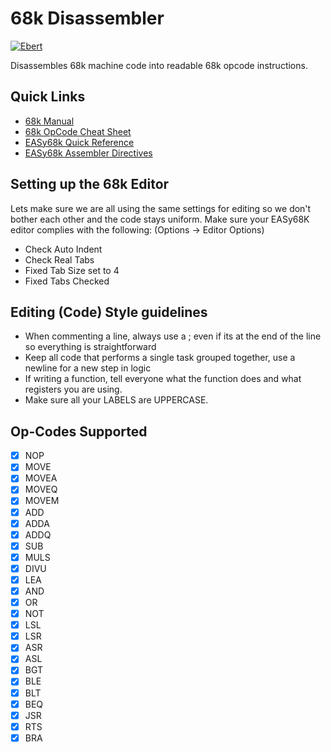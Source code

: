 # 68k Disassembler
[![Ebert](https://ebertapp.io/badges/952t17QSexgENbUMPPvdie3m.svg)](https://ebertapp.io/github/ajosg/68kDisassembler)

Disassembles 68k machine code into readable 68k opcode instructions.

## Quick Links
- [68k Manual](https://www.nxp.com/files-static/archives/doc/ref_manual/M68000PRM.pdf)
- [68k OpCode Cheat Sheet](http://goldencrystal.free.fr/M68kOpcodes-v2.3.pdf)
- [EASy68k Quick Reference](http://www.easy68k.com/files/EASy68KQuickRef.pdf)
- [EASy68k Assembler Directives](http://lux.dmcs.pl/pn/asembler_68000/asm.html#tth_sEc4)

## Setting up the 68k Editor
Lets make sure we are all using the same settings for editing so we don't bother each other and the code stays uniform.
Make sure your EASy68K editor complies with the following: (Options -> Editor Options)

- Check Auto Indent
- Check Real Tabs
- Fixed Tab Size set to 4
- Fixed Tabs Checked

## Editing (Code) Style guidelines
- When commenting a line, always use a ; even if its at the end of the line so everything is straightforward
- Keep all code that performs a single task grouped together, use a newline for a new step in logic
- If writing a function, tell everyone what the function does and what registers you are using.
- Make sure all your LABELS are UPPERCASE.

## Op-Codes Supported
- [X] NOP
- [X] MOVE
- [X] MOVEA
- [X] MOVEQ
- [X] MOVEM
- [X] ADD
- [X] ADDA
- [X] ADDQ
- [X] SUB
- [X] MULS
- [X] DIVU
- [X] LEA
- [X] AND
- [X] OR
- [X] NOT
- [X] LSL
- [X] LSR
- [X] ASR
- [X] ASL
- [X] BGT
- [X] BLE
- [X] BLT
- [X] BEQ
- [X] JSR
- [X] RTS
- [X] BRA
